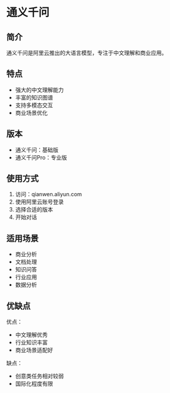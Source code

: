 # 通义千问

## 简介
通义千问是阿里云推出的大语言模型，专注于中文理解和商业应用。

## 特点
- 强大的中文理解能力
- 丰富的知识图谱
- 支持多模态交互
- 商业场景优化

## 版本
- 通义千问：基础版
- 通义千问Pro：专业版

## 使用方式
1. 访问：qianwen.aliyun.com
2. 使用阿里云账号登录
3. 选择合适的版本
4. 开始对话

## 适用场景
- 商业分析
- 文档处理
- 知识问答
- 行业应用
- 数据分析

## 优缺点
优点：
- 中文理解优秀
- 行业知识丰富
- 商业场景适配好

缺点：
- 创意类任务相对较弱
- 国际化程度有限 